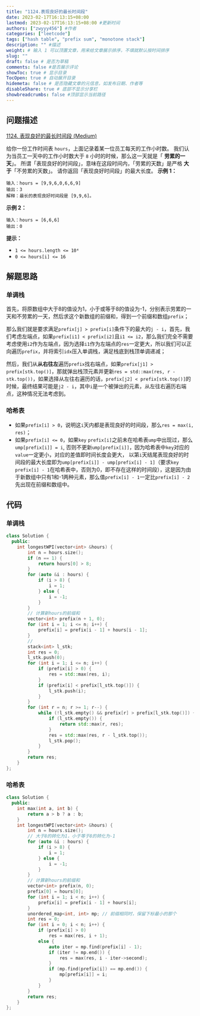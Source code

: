```yaml
---
title: "1124.表现良好的最长时间段"
date: 2023-02-17T16:13:15+08:00
lastmod: 2023-02-17T16:13:15+08:00 #更新时间
authors: ["zwyyy456"] #作者
categories: ["leetcode"]
tags: ["hash table", "prefix sum", "monotone stack"]
description: "" #描述
weight: # 输入 1 可以顶置文章，用来给文章展示排序，不填就默认按时间排序
slug: ""
draft: false # 是否为草稿
comments: false #是否展示评论
showToc: true # 显示目录
TocOpen: true # 自动展开目录
hidemeta: false # 是否隐藏文章的元信息，如发布日期、作者等
disableShare: true # 底部不显示分享栏
showbreadcrumbs: false #顶部显示当前路径
---
```

## 问题描述
[1124. 表现良好的最长时间段 (Medium)](https://leetcode.cn/problems/longest-well-performing-interval/)

给你一份工作时间表 `hours`，上面记录着某一位员工每天的工作小时数。
我们认为当员工一天中的工作小时数大于 `8` 小时的时候，那么这一天就是「 **劳累的一天**」。
所谓「表现良好的时间段」，意味在这段时间内，「劳累的天数」是严格 **大于**「不劳累的天数」。
请你返回「表现良好时间段」的最大长度。
**示例 1：**
```
输入：hours = [9,9,6,0,6,6,9]
输出：3
解释：最长的表现良好时间段是 [9,9,6]。
```
**示例 2：**
```
输入：hours = [6,6,6]
输出：0
```
**提示：**
- `1 <= hours.length <= 10⁴`
- `0 <= hours[i] <= 16`

## 解题思路
### 单调栈
首先，将原数组中大于8的值设为1，小于或等于8的值设为-1，分别表示劳累的一天和不劳累的一天，然后求这个新数组的前缀和，得到一个前缀和数组`prefix`；

那么我们就是要求满足`prefix[j] > prefix[i]`条件下的最大的`j - i`，首先，我们考虑左端点，如果`prefix[i1] < prefix[i2]`且`i1 <= i2`，那么我们完全不需要考虑使用`i2`作为左端点，因为选择`i1`作为左端点的`res`一定更大，所以我们可以正向遍历`prefix`，并将索引`idx`压入单调栈，满足栈底到栈顶单调递减；

然后，我们从**从右往左**遍历`prefix`找右端点，如果`prefix[j1] > prefix[stk.top()]`，那就弹出栈顶元素并更新`res = std::max(res, r - stk.top())`，如果选择从左往右遍历的话，`prefix[j2] < prefix[stk.top()]`的时候，最终结果可能是`j2 - i`，其中`i`是一个被弹出的元素，从左往右遍历右端点，这种情况无法考虑到。

### 哈希表
- 如果`prefix[i] > 0`，说明这`i`天内都是表现良好的时间段，那么`res = max(i, res)`；
- 如果`prefix[i] <= 0`，如果`key` `prefix[i]`之前未在哈希表`ump`中出现过，那么`ump[prefix[i]] = i`, 否则不更新`ump[prefix[i]]`，因为哈希表中`key`对应的`value`一定更小，对应的差值即时间长度会更大， 以第`i`天结尾表现良好的时间段的最大长度即为`ump[prefix[i]] - ump[prefix[i] - 1]`（要求`key` `prefix[i] - 1`在哈希表中，否则为0，即不存在这样的时间段），这是因为由于新数组中只有1和-1两种元素，那么值`prefix[i] - 1`一定比`prefix[i] - 2`先出现在前缀和数组中。

## 代码
### 单调栈
```cpp
class Solution {
  public:
    int longestWPI(vector<int> &hours) {
        int n = hours.size();
        if (n == 1) {
            return hours[0] > 8;
        }
        for (auto &i : hours) {
            if (i > 8) {
                i = 1;
            } else {
                i = -1;
            }
        }
        // 计算新hours的前缀和
        vector<int> prefix(n + 1, 0);
        for (int i = 1; i <= n; i++) {
            prefix[i] = prefix[i - 1] + hours[i - 1];
        }
        //
        stack<int> l_stk;
        int res = 0;
        l_stk.push(0);
        for (int i = 1; i <= n; i++) {
            if (prefix[i] > 0) {
                res = std::max(res, i);
            }
            if (prefix[i] < prefix[l_stk.top()]) {
                l_stk.push(i);
            }
        }
        for (int r = n; r >= 1; r--) {
            while (!l_stk.empty() && prefix[r] > prefix[l_stk.top()]) {
                if (l_stk.empty()) {
                    return std::max(r, res);
                }
                res = std::max(res, r - l_stk.top());
                l_stk.pop();
            }
        }
        return res;
    }
};
```

### 哈希表
```cpp
class Solution {
  public:
    int max(int a, int b) {
        return a > b ? a : b;
    }
    int longestWPI(vector<int> &hours) {
        int n = hours.size();
        // 大于8的转化为1，小于等于8的转化为-1
        for (auto &i : hours) {
            if (i > 8) {
                i = 1;
            } else {
                i = -1;
            }
        }
        // 计算新hours的前缀和
        vector<int> prefix(n, 0);
        prefix[0] = hours[0];
        for (int i = 1; i < n; i++) {
            prefix[i] = prefix[i - 1] + hours[i];
        }
        unordered_map<int, int> mp; // 前缀相同时，保留下标最小的那个
        int res = 0;
        for (int i = 0; i < n; i++) {
            if (prefix[i] > 0)
                res = max(res, i + 1);
            else {
                auto iter = mp.find(prefix[i] - 1);
                if (iter != mp.end()) {
                    res = max(res, i - iter->second);
                }
                if (mp.find(prefix[i]) == mp.end()) {
                    mp[prefix[i]] = i;
                }
            }
        }
        return res;
    }
};
```